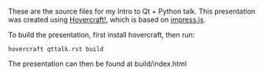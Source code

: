 These are the source files for my Intro to Qt + Python talk. This presentation was created using [Hovercraft!](https://github.com/regebro/hovercraft), which is based on [impress.js](https://github.com/bartaz/impress.js).

To build the presentation, first install hovercraft, then run:

`hovercraft qttalk.rst build`

The presentation can then be found at build/index.html
